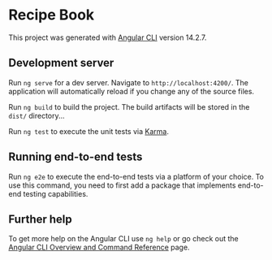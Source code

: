 # Recipe Book 
   
This project was generated with [Angular CLI](https://github.com/angular/angular-cli) version 14.2.7.
       
## Development server         
 
Run `ng serve` for a dev server. Navigate to `http://localhost:4200/`. The application will automatically reload if you change any of the source files.  
 
Run `ng build` to build the project. The build artifacts will be stored in the `dist/` directory...
   
Run `ng test` to execute the unit tests via [Karma](https://karma-runner.github.io).

## Running end-to-end tests

Run `ng e2e` to execute the end-to-end tests via a platform of your choice. To use this command, you need to first add a package that implements end-to-end testing capabilities.

## Further help

To get more help on the Angular CLI use `ng help` or go check out the [Angular CLI Overview and Command Reference](https://angular.io/cli) page.

